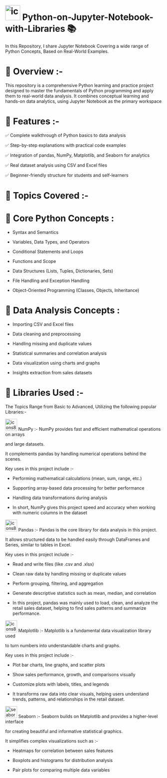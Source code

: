 # <img width="48" height="48" alt="icons8-python-48" src="https://github.com/user-attachments/assets/dfabd6cd-ee48-41e0-97ef-969f1aefceb7" /> Python-on-Jupyter-Notebook-with-Libraries 📚

In this Repository, I share Jupyter Notebook Covering a wide range of Python Concepts, Based on Real-World Examples.

# 📘 Overview :-
This repository is a comprehensive Python learning and practice project designed to master the fundamentals of Python programming and apply them to real-world data analysis.
It combines conceptual learning and hands-on data analytics, using Jupyter Notebook as the primary workspace

# 🚀 Features :-
✅ Complete walkthrough of Python basics to data analysis

✅ Step-by-step explanations with practical code examples

✅ Integration of pandas, NumPy, Matplotlib, and Seaborn for analytics

✅ Real dataset analysis using CSV and Excel files

✅ Beginner-friendly structure for students and self-learners

# 🧠 Topics Covered :-

# 🔹 Core Python Concepts :

*  Syntax and Semantics

*  Variables, Data Types, and Operators

*  Conditional Statements and Loops

*  Functions and Scope

*  Data Structures (Lists, Tuples, Dictionaries, Sets)

*  File Handling and Exception Handling

*  Object-Oriented Programming (Classes, Objects, Inheritance)

# 🔹 Data Analysis Concepts :

* Importing CSV and Excel files

* Data cleaning and preprocessing

* Handling missing and duplicate values

* Statistical summaries and correlation analysis

* Data visualization using charts and graphs

* Insights extraction from sales datasets

# 🧩 Libraries Used :- 

The Topics Range from Basic to Advanced, Utilizing the following popular Libraries:-

<img width="38" height="38" alt="icons8-numpy-38" src="https://github.com/user-attachments/assets/f906f4f3-6ef2-4f1d-8ba6-68b3940008e1" /> NumPy :- NumPy provides fast and efficient mathematical operations on arrays 
                                                
and large datasets.
 
It complements pandas by handling numerical operations behind the scenes.

Key uses in this project include :-

* Performing mathematical calculations (mean, sum, range, etc.)

* Supporting array-based data processing for better performance

* Handling data transformations during analysis
 
* In short, NumPy gives this project speed and accuracy when working with numeric columns in the dataset
 

 
 <img width="38" height="38" alt="icons8-pandas-logo-38" src="https://github.com/user-attachments/assets/bf737ad9-dd15-42c3-a03c-44decba75a2d" /> Pandas :- Pandas is the core library for data analysis in this project.
 
 It allows structured data to be handled easily through DataFrames and Series, similar to tables in Excel.
 
Key uses in this project include :-

* Read and write files (like .csv and .xlsx)

* Clean raw data by handling missing or duplicate values

* Perform grouping, filtering, and aggregation

* Generate descriptive statistics such as mean, median, and correlation
 
* In this project, pandas was mainly used to load, clean, and analyze the retail sales dataset, helping to find sales patterns and summarize performance.
 

 
 <img width="38" height="38" alt="icons8-matplotlib-40" src="https://github.com/user-attachments/assets/faa4cfce-67c1-4561-add8-11b0207674d6" /> Matplotlib :- Matplotlib is a fundamental data visualization library used 

  to turn numbers into understandable charts and graphs.

Key uses in this project include :-

* Plot bar charts, line graphs, and scatter plots

* Show sales performance, growth, and comparisons visually

* Customize plots with labels, titles, and legends
 
* It transforms raw data into clear visuals, helping users understand trends, patterns, and relationships in the retail dataset.
 

 
 <img width="38" height="38" alt="seaborn-seeklogo" src="https://github.com/user-attachments/assets/56cd33cd-eec8-4da8-b88a-866965b3e020" /> Seaborn :- Seaborn builds on Matplotlib and provides a higher-level interface  
 
  for creating beautiful and informative statistical graphics.

It simplifies complex visualizations such as :-

* Heatmaps for correlation between sales features

* Boxplots and histograms for distribution analysis

* Pair plots for comparing multiple data variables

 



